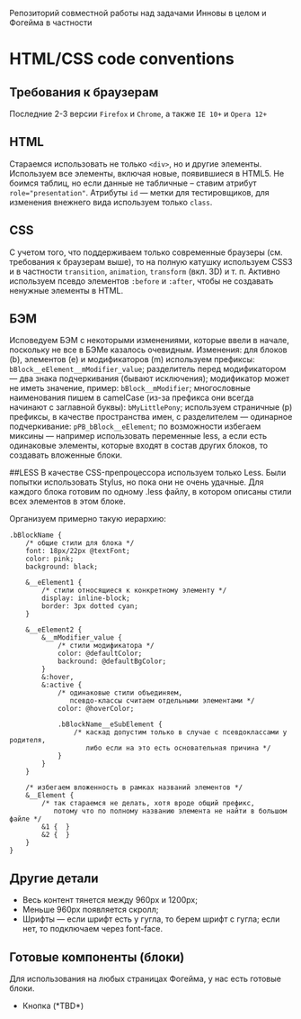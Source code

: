 Репозиторий совместной работы над задачами Инновы в целом и Фогейма в частности


# HTML/CSS code conventions

## Требования к браузерам
Последние 2-3 версии `Firefox` и `Chrome`, а также `IE 10+` и `Opera 12+`

## HTML
Стараемся использовать не только `<div>`, но и другие элементы.
Используем все элементы, включая новые, появившиеся в HTML5.
Не боимся таблиц, но если данные не табличные – ставим атрибут `role="presentation"`.
Атрибуты `id` — метки для тестировщиков, для изменения внежнего вида используем только `class`.

## CSS
С учетом того, что поддерживаем только современные браузеры (см. требования к браузерам выше), то на полную катушку используем CSS3 и в частности `transition`, `animation`, `transform` (вкл. 3D) и т. п.
Активно используем псевдо элементов `:before` и `:after`, чтобы не создавать ненужные элементы в HTML.

## БЭМ
Исповедуем БЭМ с некоторыми изменениями, которые ввели в начале, поскольку не все в БЭМе казалось очевидным.
Изменения:
для блоков (b), элементов (e) и модификаторов (m) используем префиксы: `bBlock__eElement__mModifier_value`;
разделитель перед модификатором — два знака подчеркивания (бывают исключения);
модификатор может не иметь значение, пример: `bBlock__mModifier`;
многословные наименования пишем в camelCase (из-за префикса они всегда начинают с заглавной буквы): `bMyLittlePony`;
используем страничные (p) префиксы, в качестве пространства имен, с разделителем — одинарное подчеркивание: `pPB_bBlock__eElement`;
по возможности избегаем миксины — например использовать переменные less, а если есть одинаковые элементы, которые входят в состав других блоков, то создавать вложенные блоки.

##LESS
В качестве CSS-препроцессора используем только Less. Были попытки использовать Stylus, но пока они не очень удачные.
Для каждого блока готовим по одному .less файлу, в котором описаны стили всех элементов в этом блоке.

Организуем примерно такую иерархию:

```
.bBlockName {
    /* общие стили для блока */
    font: 18px/22px @textFont;
    color: pink;
    background: black;

    &__eElement1 {
        /* стили относящиеся к конкретному элементу */
        display: inline-block;
        border: 3px dotted cyan;
    }

    &__eElement2 {
        &__mModifier_value {
            /* стили модификатора */
            color: @defaultColor;
            backround: @defaultBgColor;
        }
        &:hover,
        &:active {
            /* одинаковые стили объединяем,
               псевдо-классы считаем отдельными элементами */
            color: @hoverColor;

            .bBlockName__eSubElement {
                /* каскад допустим только в случае с псевдоклассами у родителя,
                   либо если на это есть основательная причина */
            }
        }
    }

    /* избегаем вложенность в рамках названий элементов */
    &__Element {
        /* так стараемся не делать, хотя вроде общий префикс,
           потому что по полному названию элемента не найти в большом файле */
        &1 {  }
        &2 {  }
    }
}
```

## Другие детали

- Весь контент тянется между 960px и 1200px;
- Меньше 960px появляется скролл;
- Шрифты — если шрифт есть у гугла, то берем шрифт с гугла; если нет, то подключаем через font-face.


## Готовые компоненты (блоки)

Для использования на любых страницах Фогейма, у нас есть готовые блоки.

- Кнопка (\*TBD\*)
 
 
